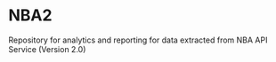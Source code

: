 # NBA2
Repository for analytics and reporting for data extracted from NBA API Service (Version 2.0)

